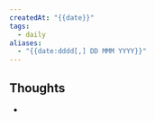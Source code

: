 ```yaml
---
createdAt: "{{date}}"
tags:
  - daily
aliases:
  - "{{date:dddd[,] DD MMM YYYY}}"
---
```

## Thoughts

- 